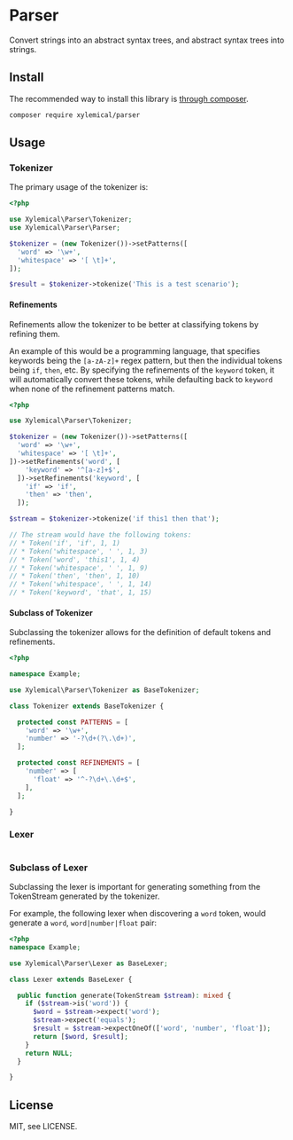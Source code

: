 # Parser

Convert strings into an abstract syntax trees, and abstract syntax trees into strings.

## Install

The recommended way to install this library is [through composer](http://getcomposer.org).

```sh
composer require xylemical/parser
```

## Usage

### Tokenizer

The primary usage of the tokenizer is:

```php
<?php

use Xylemical\Parser\Tokenizer;
use Xylemical\Parser\Parser;

$tokenizer = (new Tokenizer())->setPatterns([
  'word' => '\w+',
  'whitespace' => '[ \t]+',
]);

$result = $tokenizer->tokenize('This is a test scenario');
```

#### Refinements

Refinements allow the tokenizer to be better at classifying tokens by refining them.

An example of this would be a programming language, that specifies keywords being the `[a-zA-z]+` regex pattern, but
then the individual tokens being `if`, `then`, etc. By specifying the refinements of the `keyword` token, it will
automatically convert these tokens, while defaulting back to `keyword` when none of the refinement patterns match.

```php
<?php

use Xylemical\Parser\Tokenizer;

$tokenizer = (new Tokenizer())->setPatterns([
  'word' => '\w+',
  'whitespace' => '[ \t]+',
])->setRefinements('word', [
    'keyword' => '^[a-z]+$',
  ])->setRefinements('keyword', [
    'if' => 'if',
    'then' => 'then',
  ]);

$stream = $tokenizer->tokenize('if this1 then that');

// The stream would have the following tokens:
// * Token('if', 'if', 1, 1)
// * Token('whitespace', ' ', 1, 3)
// * Token('word', 'this1', 1, 4)
// * Token('whitespace', ' ', 1, 9)
// * Token('then', 'then', 1, 10)
// * Token('whitespace', ' ', 1, 14)
// * Token('keyword', 'that', 1, 15)
```

#### Subclass of Tokenizer

Subclassing the tokenizer allows for the definition of default tokens and refinements.

```php
<?php

namespace Example;

use Xylemical\Parser\Tokenizer as BaseTokenizer;

class Tokenizer extends BaseTokenizer {

  protected const PATTERNS = [
    'word' => '\w+',
    'number' => '-?\d+(?\.\d+)',
  ];

  protected const REFINEMENTS = [
    'number' => [
      'float' => '^-?\d+\.\d+$',
    ],
  ];

}
```

### Lexer



```

```

### Subclass of Lexer

Subclassing the lexer is important for generating something from the TokenStream generated by the tokenizer.

For example, the following lexer when discovering a `word` token, would generate a `word`, `word|number|float` pair:

```php
<?php
namespace Example;

use Xylemical\Parser\Lexer as BaseLexer;

class Lexer extends BaseLexer {

  public function generate(TokenStream $stream): mixed {
    if ($stream->is('word')) {
      $word = $stream->expect('word');
      $stream->expect('equals');
      $result = $stream->expectOneOf(['word', 'number', 'float']);
      return [$word, $result];
    }
    return NULL;
  }

}
```

## License

MIT, see LICENSE.

